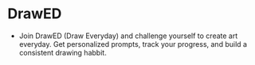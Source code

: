 # DrawED

- Join DrawED (Draw Everyday) and challenge yourself to create art everyday. Get personalized prompts, track your progress, and build a consistent drawing habbit.